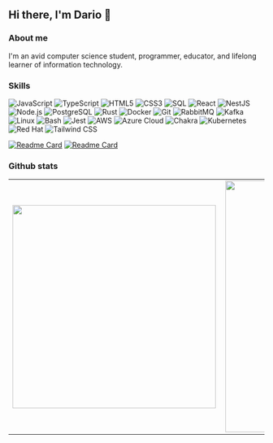 ## Hi there, I'm Dario 👋

### About me

I'm an avid computer science student, programmer, educator, and lifelong learner of information technology.

### Skills

![JavaScript](https://img.shields.io/badge/-JavaScript-F7DF1E?style=flat-square&logo=javascript&logoColor=black)
![TypeScript](https://img.shields.io/badge/-TypeScript-007ACC?style=flat-square&logo=typescript&logoColor=white)
![HTML5](https://img.shields.io/badge/-HTML5-E34F26?style=flat-square&logo=html5&logoColor=white)
![CSS3](https://img.shields.io/badge/-CSS3-1572B6?style=flat-square&logo=css3)
![SQL](https://img.shields.io/badge/-SQL-CC2927?style=flat&logo=sqlite&logoColor=white)
![React](https://img.shields.io/badge/-React-61DAFB?style=flat-square&logo=react&logoColor=black)
![NestJS](https://img.shields.io/badge/-NestJS-E0234E?style=flat&logo=nestjs&logoColor=white)
![Node.js](https://img.shields.io/badge/-Node.js-339933?style=flat-square&logo=node.js&logoColor=white)
![PostgreSQL](https://img.shields.io/badge/-PostgreSQL-336791?style=flat-square&logo=postgresql&logoColor=white)
![Rust](https://img.shields.io/badge/-Rust-000000?style=flat&logo=rust&logoColor=white)
![Docker](https://img.shields.io/badge/-Docker-2496ED?style=flat-square&logo=docker&logoColor=white)
![Git](https://img.shields.io/badge/-Git-F05032?style=flat-square&logo=git&logoColor=white)
![RabbitMQ](https://img.shields.io/badge/-RabbitMQ-FF6600?style=flat&logo=rabbitmq&logoColor=white)
![Kafka](https://img.shields.io/badge/-Kafka-000000?style=flat&logo=apache%20kafka&logoColor=white)
![Linux](https://img.shields.io/badge/-Linux-FCC624?style=flat&logo=linux&logoColor=black)
![Bash](https://img.shields.io/badge/-Bash-4EAA25?style=flat&logo=gnu-bash&logoColor=white)
![Jest](https://img.shields.io/badge/-Jest-C21325?style=flat&logo=jest&logoColor=white)
![AWS](https://img.shields.io/badge/-AWS-232F3E?style=flat&logo=amazon-aws&logoColor=white)
![Azure Cloud](https://img.shields.io/badge/-Azure%20Cloud-0078D4?style=flat&logo=microsoft-azure&logoColor=white)
![Chakra](https://img.shields.io/badge/-Chakra-7F5AB6?style=flat&logo=chakra-ui&logoColor=white)
![Kubernetes](https://img.shields.io/badge/-Kubernetes-326CE5?style=flat&logo=kubernetes&logoColor=white)
![Red Hat](https://img.shields.io/badge/-Red%20Hat-EE0000?style=flat&logo=red-hat&logoColor=white)
![Tailwind CSS](https://img.shields.io/badge/-Tailwind%20CSS-38B2AC?style=flat&logo=tailwind-css&logoColor=white)

[![Readme Card](https://github-readme-stats.vercel.app/api/pin/?username=diegodario88&repo=rusty-adventures)](https://github.com/diegodario88/rusty-adventures)
[![Readme Card](https://github-readme-stats.vercel.app/api/pin/?username=diegodario88&repo=fedora-setup)](https://github.com/diegodario88/fedora-setup)

### Github stats

<center>
<table>
    <tr>
        <td><img width="400px" align="left" src="https://github-readme-stats.vercel.app/api/top-langs/?username=diegodario88&hide=html&layout=compact&langs_count=10"/></td>
        <td><img width="495px" align="left" src="https://github-readme-stats.vercel.app/api?username=diegodario88&count_private=true&show_icons=true"/></td>
    </tr>
</table>
</center> 
